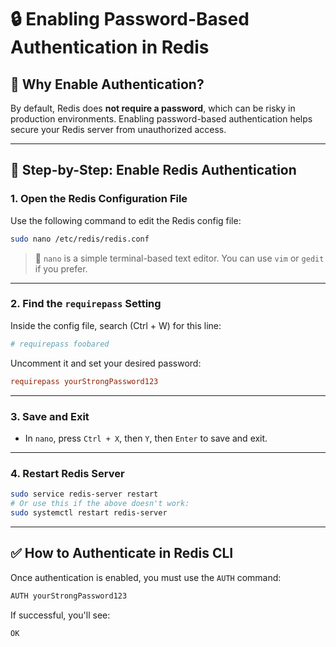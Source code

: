 # 🔒 Enabling Password-Based Authentication in Redis

## 🚨 Why Enable Authentication?

By default, Redis does **not require a password**, which can be risky in production environments. Enabling password-based authentication helps secure your Redis server from unauthorized access.

---

## 🔧 Step-by-Step: Enable Redis Authentication

### 1. Open the Redis Configuration File

Use the following command to edit the Redis config file:

```bash
sudo nano /etc/redis/redis.conf
```

> 📝 `nano` is a simple terminal-based text editor. You can use `vim` or `gedit` if you prefer.

---

### 2. Find the `requirepass` Setting

Inside the config file, search (Ctrl + W) for this line:

```conf
# requirepass foobared
```

Uncomment it and set your desired password:

```conf
requirepass yourStrongPassword123
```

---

### 3. Save and Exit

* In `nano`, press `Ctrl + X`, then `Y`, then `Enter` to save and exit.

---

### 4. Restart Redis Server

```bash
sudo service redis-server restart
# Or use this if the above doesn't work:
sudo systemctl restart redis-server
```

---

## ✅ How to Authenticate in Redis CLI

Once authentication is enabled, you must use the `AUTH` command:

```bash
AUTH yourStrongPassword123
```

If successful, you'll see:

```
OK
```

